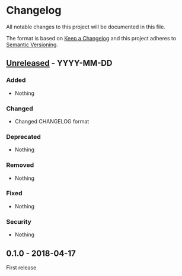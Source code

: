 # Changelog
All notable changes to this project will be documented in this file.

The format is based on [Keep a Changelog](http://keepachangelog.com/en/1.0.0/)
and this project adheres to [Semantic Versioning](http://semver.org/spec/v2.0.0.html).


## [Unreleased] - YYYY-MM-DD
### Added
- Nothing

### Changed
- Changed CHANGELOG format

### Deprecated
- Nothing

### Removed
- Nothing

### Fixed
- Nothing

### Security
- Nothing


## 0.1.0 - 2018-04-17

First release


[Unreleased]: https://github.com/oanhnn/laravel-logzio/compare/v0.1.0...develop
